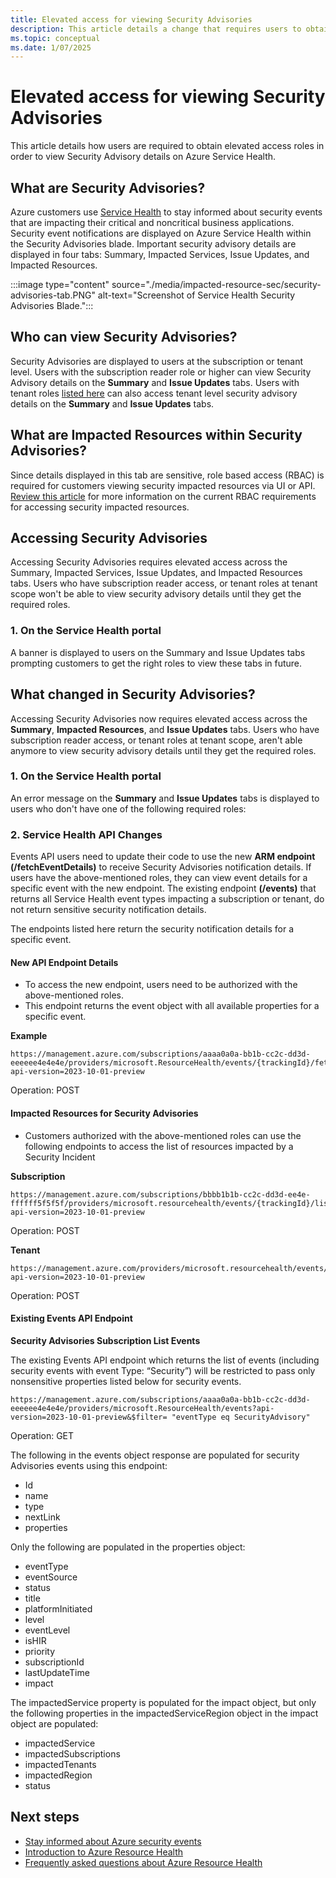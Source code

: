 ```yaml
---
title: Elevated access for viewing Security Advisories
description: This article details a change that requires users to obtain elevated access roles in order to view Security Advisory details
ms.topic: conceptual
ms.date: 1/07/2025
---
```


# Elevated access for viewing Security Advisories


This article details how users are required to obtain elevated access roles in order to view Security Advisory details on Azure Service Health.

## What are Security Advisories?

Azure customers use [Service Health](service-health-overview.md) to stay informed about security events that are impacting their critical and noncritical business applications. Security event notifications are displayed on Azure Service Health within the Security Advisories blade. Important security advisory details are displayed in four tabs: Summary, Impacted Services, Issue Updates, and Impacted Resources.


:::image type="content" source="./media/impacted-resource-sec/security-advisories-tab.PNG" alt-text="Screenshot of Service Health Security Advisories Blade.":::

## Who can view Security Advisories?

Security Advisories are displayed to users at the subscription or tenant level. Users with the subscription reader role or higher can view Security Advisory details on the **Summary** and **Issue Updates** tabs. Users with tenant roles [listed here](admin-access-reference.md) can also access tenant level security advisory details on the **Summary** and **Issue Updates** tabs.

## What are Impacted Resources within Security Advisories?


Since details displayed in this tab are sensitive, role based access (RBAC) is required for customers viewing security impacted resources via UI or API. [Review this article](impacted-resources-security.md) for more information on the current RBAC requirements for accessing security impacted resources.


## Accessing Security Advisories

Accessing Security Advisories requires elevated access across the Summary, Impacted Services, Issue Updates, and Impacted Resources tabs. Users who have subscription reader access, or tenant roles at tenant scope won't be able to view security advisory details until they get the required roles.

### 1. On the Service Health portal
A banner is displayed to users<!-- until April 2024--> on the Summary and Issue Updates tabs prompting customers to get the right roles to view these tabs in future. 


## What changed in Security Advisories?

Accessing Security Advisories now requires elevated access across the **Summary**, **Impacted Resources**, and **Issue Updates** tabs. Users who have subscription reader access, or tenant roles at tenant scope, aren't able anymore to view security advisory details until they get the required roles.

### 1. On the Service Health portal

An error message on the **Summary** and **Issue Updates** tabs is displayed to users who don't have one of the following required roles:

### 2. Service Health API Changes

Events API users need to update their code to use the new **ARM endpoint (/fetchEventDetails)** to receive Security Advisories notification details. If users have the above-mentioned roles, they can view event details for a specific event with the new endpoint. The existing endpoint **(/events)** that returns all Service Health event types impacting a subscription or tenant, do not return sensitive security notification details. <!--This update will be made to API version 2023-10-01-preview and future versions.-->

The <!--new and existing--> endpoints listed here <!--will--> return the security notification details for a specific event.

#### New API Endpoint Details

- To access the new endpoint, users need to be authorized with the above-mentioned roles. 
- This endpoint returns the event object with all available properties for a specific event. 

<!--- Available since API version 2022-10-01-->


**Example**

```HTTP
https://management.azure.com/subscriptions/aaaa0a0a-bb1b-cc2c-dd3d-eeeeee4e4e4e/providers/microsoft.ResourceHealth/events/{trackingId}/fetchEventDetails?api-version=2023-10-01-preview 
```
Operation: POST

#### Impacted Resources for Security Advisories

- Customers authorized with the above-mentioned roles can use the following endpoints to access the list of resources impacted by a Security Incident
<!--- Available since API version 2022-05-01-->

 
**Subscription**

```HTTP
https://management.azure.com/subscriptions/bbbb1b1b-cc2c-dd3d-ee4e-ffffff5f5f5f/providers/microsoft.resourcehealth/events/{trackingId}/listSecurityAdvisoryImpactedResources?api-version=2023-10-01-preview 
```
Operation: POST

**Tenant**

```HTTP
https://management.azure.com/providers/microsoft.resourcehealth/events/{trackingId}/listSecurityAdvisoryImpactedResources?api-version=2023-10-01-preview
```
Operation: POST

#### Existing Events API Endpoint

**Security Advisories Subscription List Events** 


<!--With API version 2023-10-01-preview (and future API versions),--> The existing Events API endpoint which returns the list of events (including security events with event Type: “Security”) will be restricted to pass only nonsensitive properties listed below for security events. 

```HTTP
https://management.azure.com/subscriptions/aaaa0a0a-bb1b-cc2c-dd3d-eeeeee4e4e4e/providers/microsoft.ResourceHealth/events?api-version=2023-10-01-preview&$filter= "eventType eq SecurityAdvisory"
```
Operation: GET

The following in the events object response are populated for security Advisories events using this endpoint:

* Id
* name
* type
* nextLink
* properties

Only the following are populated in the properties object:

* eventType
* eventSource
* status
* title
* platformInitiated
* level
* eventLevel
* isHIR
* priority
* subscriptionId
* lastUpdateTime
* impact

The impactedService property is populated for the impact object, but only the following properties in the impactedServiceRegion object in the impact object are populated:

* impactedService
* impactedSubscriptions
* impactedTenants
* impactedRegion
* status

## Next steps

* [Stay informed about Azure security events](stay-informed-security.md)
* [Introduction to Azure Resource Health](resource-health-overview.md)
* [Frequently asked questions about Azure Resource Health](resource-health-faq.yml)
